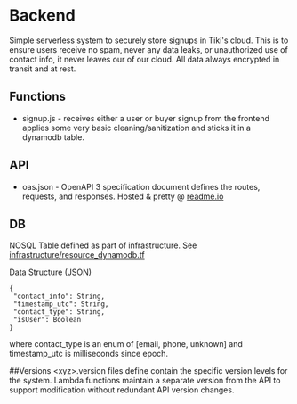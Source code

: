 Backend
===========
Simple serverless system to securely store signups in Tiki's cloud.
This is to ensure users receive no spam, never any data leaks, or
unauthorized use of contact info, it never leaves our of our cloud.
All data always encrypted in transit and at rest.

## Functions
- signup.js - receives either a user or buyer signup from the frontend
applies some very basic cleaning/sanitization and sticks it in a
dynamodb table. 

## API
- oas.json - OpenAPI 3 specification document defines the routes,
requests, and responses. Hosted & pretty @ [readme.io](https://mytiki.readme.io)

## DB
NOSQL Table defined as part of infrastructure. See 
[infrastructure/resource_dynamodb.tf](../infrastructure/resource_dynamodb.tf)

Data Structure (JSON)
```
{
 "contact_info": String,
 "timestamp_utc": String,
 "contact_type": String,
 "isUser": Boolean
}
```
where contact_type is an enum of \[email, phone, unknown] and
timestamp_utc is milliseconds since epoch.

##Versions
\<xyz>.version files define contain the specific version levels for
the system. Lambda functions maintain a separate version from the API
to support modification without redundant API version changes. 
